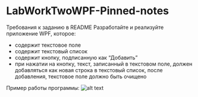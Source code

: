 # LabWorkTwoWPF-Pinned-notes
Требования к заданию в README
Разработайте и реализуйте приложение WPF, которое:
- содержит текстовое поле
- содержит текстовый список
- содержит кнопку, подписанную как “Добавить”
- при нажатии на кнопку, текст, записанный в текстовом поле, должен добавляться как новая строка в текстовый список, после добавления, текстовое поле должно быть очищено

Пример работы программы:
![alt text](https://github.com/ssplant/LabWorkTwoWPF-Pinned-notes/blob/master/image.png "Пример работы программы")
